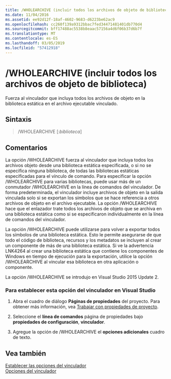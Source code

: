```yaml
---
title: /WHOLEARCHIVE (incluir todos los archivos de objeto de biblioteca)
ms.date: 11/04/2016
ms.assetid: ee92d12f-18af-4602-9683-d6223be62ac9
ms.openlocfilehash: cc260f139a9312bbac7fed34471481401db770d4
ms.sourcegitcommit: bff17488ac5538b8eaac57156a4d6f06b37d6b7f
ms.translationtype: MT
ms.contentlocale: es-ES
ms.lasthandoff: 03/05/2019
ms.locfileid: "57412918"
---
```

# <a name="wholearchive-include-all-library-object-files"></a>/WHOLEARCHIVE (incluir todos los archivos de objeto de biblioteca)

Fuerza al vinculador que incluya todos los archivos de objeto en la biblioteca estática en el archivo ejecutable vinculado.

## <a name="syntax"></a>Sintaxis

> /WHOLEARCHIVE [:*biblioteca*]

## <a name="remarks"></a>Comentarios

La opción /WHOLEARCHIVE fuerza al vinculador que incluya todos los archivos objeto desde una biblioteca estática especificada, o si no se especifica ninguna biblioteca, de todas las bibliotecas estáticas especificadas para el vínculo de comando. Para especificar la opción /WHOLEARCHIVE para varias bibliotecas, puede usar más de un conmutador /WHOLEARCHIVE en la línea de comandos del vinculador. De forma predeterminada, el vinculador incluye archivos de objeto en la salida vinculada solo si se exportan los símbolos que se hace referencia a otros archivos de objeto en el archivo ejecutable. La opción /WHOLEARCHIVE hace que el enlazador trate todos los archivos de objeto que se archiva en una biblioteca estática como si se especificaron individualmente en la línea de comandos del vinculador.

La opción /WHOLEARCHIVE puede utilizarse para volver a exportar todos los símbolos de una biblioteca estática. Esto le permite asegurarse de que todo el código de biblioteca, recursos y los metadatos se incluyen al crear un componente de más de una biblioteca estática. Si ve la advertencia LNK4264 al crear una biblioteca estática que contiene los componentes de Windows en tiempo de ejecución para la exportación, utilice la opción /WHOLEARCHIVE al vincular esa biblioteca en otra aplicación o componente.

La opción /WHOLEARCHIVE se introdujo en Visual Studio 2015 Update 2.

### <a name="to-set-this-linker-option-in-visual-studio"></a>Para establecer esta opción del vinculador en Visual Studio

1. Abra el cuadro de diálogo **Páginas de propiedades** del proyecto. Para obtener más información, vea [Trabajar con propiedades de proyecto](../../ide/working-with-project-properties.md).

1. Seleccione el **línea de comandos** página de propiedades bajo **propiedades de configuración**, **vinculador**.

1. Agregue la opción de /WHOLEARCHIVE el **opciones adicionales** cuadro de texto.

## <a name="see-also"></a>Vea también

[Establecer las opciones del vinculador](../../build/reference/setting-linker-options.md)<br/>
[Opciones del vinculador](../../build/reference/linker-options.md)
